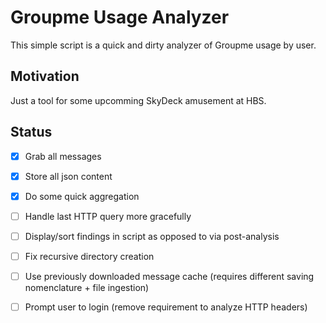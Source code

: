 Groupme Usage Analyzer
================================

This simple script is a quick and dirty analyzer of Groupme usage by user.

Motivation
-------------------------

Just a tool for some upcomming SkyDeck amusement at HBS.

Status
-------------------------

- [x] Grab all messages
- [x] Store all json content
- [x] Do some quick aggregation
- [ ] Handle last HTTP query more gracefully
- [ ] Display/sort findings in script as opposed to via post-analysis
- [ ] Fix recursive directory creation
- [ ] Use previously downloaded message cache (requires different saving nomenclature + file ingestion)
- [ ] Prompt user to login (remove requirement to analyze HTTP headers)

